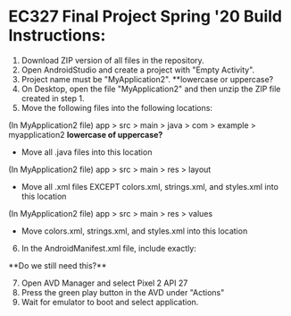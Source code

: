 # EC327 Final Project Spring '20 Build Instructions:
1. Download ZIP version of all files in the repository.
2. Open AndroidStudio and create a project with "Empty Activity".
3. Project name must be "MyApplication2". **lowercase or uppercase?
4. On Desktop, open the file "MyApplication2" and then unzip the ZIP file created in step 1. 
5. Move the following files into the following locations: 

(In MyApplication2 file) app > src > main > java > com > example > myapplication2 **lowercase of uppercase?**
- Move all .java files into this location

(In MyApplication2 file) app > src > main > res > layout 
- Move all .xml files EXCEPT colors.xml, strings.xml, and styles.xml into this location

(In MyApplication2 file) app > src > main > res > values 
- Move colors.xml, strings.xml, and styles.xml into this location

6. In the AndroidManifest.xml file, include exactly:

<activity android:name=".bmi"/>
<activity android:name=".water"/>
<activity android:name=".calorie"/>
<activity android:name=".steps"/>  **Do we still need this?**

7. Open AVD Manager and select Pixel 2 API 27
8. Press the green play button in the AVD under "Actions"
9. Wait for emulator to boot and select application. 
  
 
